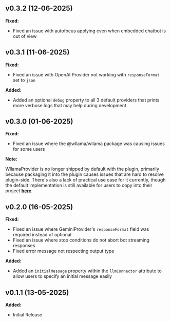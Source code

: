 ## v0.3.2 (12-06-2025)

**Fixed:**
- Fixed an issue with autofocus applying even when embedded chatbot is out of view

## v0.3.1 (11-06-2025)

**Fixed:**
- Fixed an issue with OpenAI Provider not working with `responseFormat` set to `json`

**Added:**
- Added an optional `debug` property to all 3 default providers that prints more verbose logs that may help during development

## v0.3.0 (01-06-2025)

**Fixed:**
- Fixed an issue where the @wllama/wllama package was causing issues for some users

**Note:**

WllamaProvider is no longer shipped by default with the plugin, primarily because packaging it into the plugin causes issues that are hard to resolve plugin-side. There's also a lack of practical use case for it currently, though the default implementation is still available for users to copy into their project [**here**](https://gist.github.com/tjtanjin/345fe484c6df26c8194381d2b177f66c).

## v0.2.0 (16-05-2025)

**Fixed:**
- Fixed an issue where GeminiProvider's `responseFormat` field was required instead of optional
- Fixed an issue where stop conditions do not abort bot streaming responses
- Fixed error message not respecting output type

**Added:**
- Added an `initialMessage` property within the `llmConnector` attribute to allow users to specify an initial message easily

## v0.1.1 (13-05-2025)

**Added:**
- Initial Release